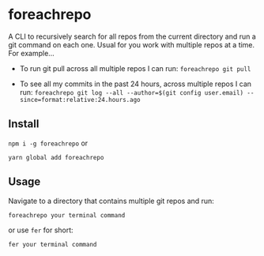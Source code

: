 # foreachrepo

A CLI to recursively search for all repos from the current directory and run a git command on each one. Usual for you work with multiple repos at a time. For example...

-   To run git pull across all multiple repos I can run:
    `foreachrepo git pull`

-   To see all my commits in the past 24 hours, across multiple repos I can run:
    `foreachrepo git log --all --author=$(git config user.email) --since=format:relative:24.hours.ago`

## Install

`npm i -g foreachrepo`
or

`yarn global add foreachrepo`

## Usage

Navigate to a directory that contains multiple git repos and run:

`foreachrepo your terminal command`

or use `fer` for short:

`fer your terminal command`
